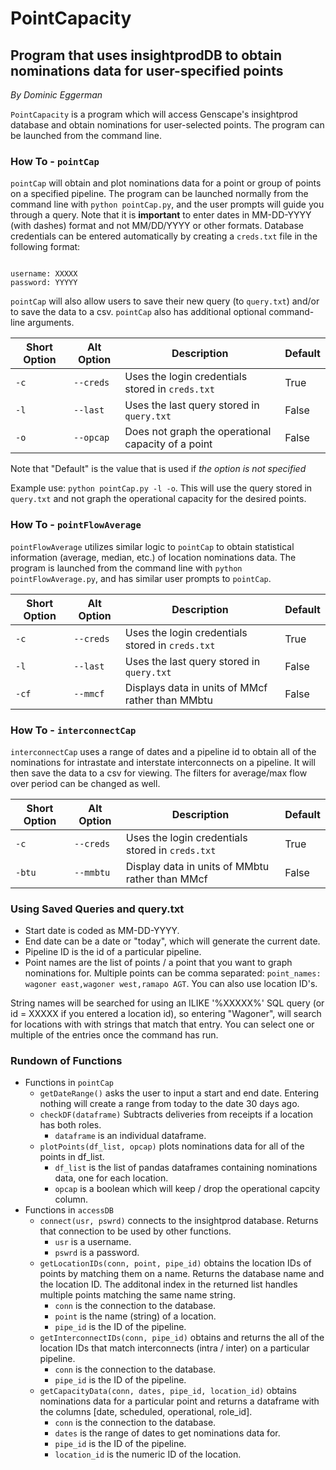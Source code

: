 # PointCapacity

## Program that uses insightprodDB to obtain nominations data for user-specified points

*By Dominic Eggerman*

`PointCapacity` is a program which will access Genscape's insightprod database and obtain nominations for user-selected points.
The program can be launched from the command line.

### How To - `pointCap`

`pointCap` will obtain and plot nominations data for a point or group of points on a specified pipeline.  The program can be launched normally from the command line with `python pointCap.py`, and the user prompts will guide you through a query.  Note that it is **important** to enter dates in MM-DD-YYYY (with dashes) format and not MM/DD/YYYY or other formats.  Database credentials can be entered automatically by creating a `creds.txt` file in the following format:

```

username: XXXXX
password: YYYYY

```

`pointCap` will also allow users to save their new query (to `query.txt`) and/or to save the data to a csv.  `pointCap` also has additional optional command-line arguments.

| Short Option | Alt Option | Description | Default |
|---|---|---|---|
| `-c` | `--creds` | Uses the login credentials stored in `creds.txt` | True |
| `-l` | `--last` | Uses the last query stored in `query.txt` | False |
| `-o` | `--opcap` | Does not graph the operational capacity of a point | False |

Note that "Default" is the value that is used if *the option is not specified*

Example use: `python pointCap.py -l -o`.  This will use the query stored in `query.txt` and not graph the operational capacity for the desired points.

### How To - `pointFlowAverage`

`pointFlowAverage` utilizes similar logic to `pointCap` to obtain statistical information (average, median, etc.) of location nominations data.  The program is launched from the command line with `python pointFlowAverage.py`, and has similar user prompts to `pointCap`.

| Short Option | Alt Option | Description | Default |
|---|---|---|---|
| `-c` | `--creds` | Uses the login credentials stored in `creds.txt` | True |
| `-l` | `--last` | Uses the last query stored in `query.txt` | False |
| `-cf` | `--mmcf` | Displays data in units of MMcf rather than MMbtu | False |

### How To - `interconnectCap`

`interconnectCap` uses a range of dates and a pipeline id to obtain all of the nominations for intrastate and interstate interconnects on a pipeline.  It will then save the data to a csv for viewing.  The filters for average/max flow over period can be changed as well.

| Short Option | Alt Option | Description | Default |
|---|---|---|---|
| `-c` | `--creds` | Uses the login credentials stored in `creds.txt` | True |
| `-btu` | `--mmbtu` | Display data in units of MMbtu rather than MMcf | False |

### Using Saved Queries and query.txt

- Start date is coded as MM-DD-YYYY.
- End date can be a date or "today", which will generate the current date.
- Pipeline ID is the id of a particular pipeline.
- Point names are the list of points / a point that you want to graph nominations for.  Multiple points can be comma separated: `point_names: wagoner east,wagoner west,ramapo AGT`.  You can also use location ID's.

String names will be searched for using an ILIKE '%XXXXX%' SQL query (or id = XXXXX if you entered a location id), so entering "Wagoner", will search for locations with with strings that match that entry.  You can select one or multiple of the entries once the command has run.

### Rundown of Functions

- Functions in `pointCap`
    - `getDateRange()` asks the user to input a start and end date.  Entering nothing will create a range from today to the date 30 days ago.
    - `checkDF(dataframe)` Subtracts deliveries from receipts if a location has both roles.
        - `dataframe` is an individual dataframe.
    - `plotPoints(df_list, opcap)` plots nominations data for all of the points in df_list.
        - `df_list` is the list of pandas dataframes containing nominations data, one for each location.
        - `opcap` is a boolean which will keep / drop the operational capcity column.
- Functions in `accessDB`
    - `connect(usr, pswrd)` connects to the insightprod database.  Returns that connection to be used by other functions.
        - `usr` is a username.
        - `pswrd` is a password.
    - `getLocationIDs(conn, point, pipe_id)` obtains the location IDs of points by matching them on a name.  Returns the database name and the location ID.  The additonal index in the returned list handles multiple points matching the same name string.
        - `conn` is the connection to the database.
        - `point` is the name (string) of a location.
        - `pipe_id` is the ID of the pipeline.
    - `getInterconnectIDs(conn, pipe_id)` obtains and returns the all of the location IDs that match interconnects (intra / inter) on a particular pipeline.
        - `conn` is the connection to the database.
        - `pipe_id` is the ID of the pipeline.
    - `getCapacityData(conn, dates, pipe_id, location_id)` obtains nominations data for a particular point and returns a dataframe with the columns [date, scheduled, operational, role_id].
        - `conn` is the connection to the database.
        - `dates` is the range of dates to get nominations data for.
        - `pipe_id` is the ID of the pipeline.
        - `location_id` is the numeric ID of the location.